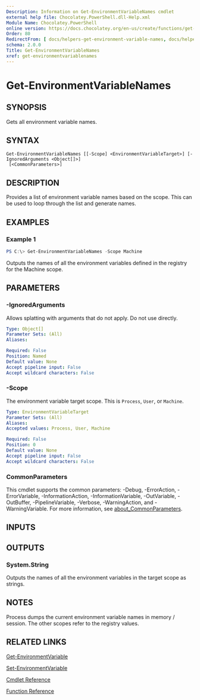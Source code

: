 ```yaml
---
Description: Information on Get-EnvironmentVariableNames cmdlet
external help file: Chocolatey.PowerShell.dll-Help.xml
Module Name: Chocolatey.PowerShell
online version: https://docs.chocolatey.org/en-us/create/functions/get-environmentvariablenames
Order: 80
RedirectFrom: [ docs/helpers-get-environment-variable-names, docs/helpersgetenvironmentvariablenames ]
schema: 2.0.0
Title: Get-EnvironmentVariableNames
xref: get-environmentvariablenames
---
```


# Get-EnvironmentVariableNames

## SYNOPSIS
Gets all environment variable names.

## SYNTAX

```
Get-EnvironmentVariableNames [[-Scope] <EnvironmentVariableTarget>] [-IgnoredArguments <Object[]>]
 [<CommonParameters>]
```

## DESCRIPTION
Provides a list of environment variable names based on the scope. This can be used to loop through the list and generate names.

## EXAMPLES

### Example 1
```powershell
PS C:\> Get-EnvironmentVariableNames -Scope Machine
```

Outputs the names of all the environment variables defined in the registry for the Machine scope.

## PARAMETERS

### -IgnoredArguments
Allows splatting with arguments that do not apply. Do not use directly.

```yaml
Type: Object[]
Parameter Sets: (All)
Aliases:

Required: False
Position: Named
Default value: None
Accept pipeline input: False
Accept wildcard characters: False
```

### -Scope
The environment variable target scope. This is `Process`, `User`, or `Machine`.

```yaml
Type: EnvironmentVariableTarget
Parameter Sets: (All)
Aliases:
Accepted values: Process, User, Machine

Required: False
Position: 0
Default value: None
Accept pipeline input: False
Accept wildcard characters: False
```

### CommonParameters
This cmdlet supports the common parameters: -Debug, -ErrorAction, -ErrorVariable, -InformationAction, -InformationVariable, -OutVariable, -OutBuffer, -PipelineVariable, -Verbose, -WarningAction, and -WarningVariable. For more information, see [about_CommonParameters](http://go.microsoft.com/fwlink/?LinkID=113216).

## INPUTS

## OUTPUTS

### System.String
Outputs the names of all the environment variables in the target scope as strings.

## NOTES
Process dumps the current environment variable names in memory / session. The other scopes refer to the registry values.

## RELATED LINKS

[Get-EnvironmentVariable](xref:get-environmentvariable)

[Set-EnvironmentVariable](xref:set-environmentvariable)

[Cmdlet Reference](xref:powershell-cmdlet-reference)

[Function Reference](xref:powershell-reference)